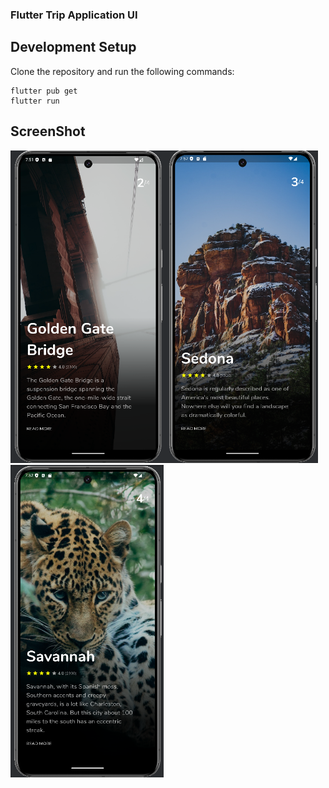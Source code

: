 ### Flutter Trip Application UI

## Development Setup
Clone the repository and run the following commands:
```
flutter pub get
flutter run
```

## ScreenShot

<img src="assets/screenshot/img_2.png" height="500em" /><img src="assets/screenshot/img_3.png" height="500em" /><img src="assets/screenshot/img_4.png" height="500em" />